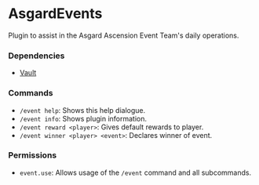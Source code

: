 # AsgardEvents
Plugin to assist in the Asgard Ascension Event Team's daily operations.

### Dependencies
* [Vault](https://www.spigotmc.org/resources/vault.41918/)

### Commands
* `/event help`: Shows this help dialogue.
* `/event info`: Shows plugin information.
* `/event reward <player>`: Gives default rewards to player.
* `/event winner <player> <event>`: Declares winner of event.

### Permissions
* `event.use`: Allows usage of the `/event` command and all subcommands.
